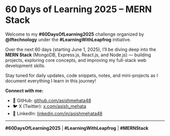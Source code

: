 # 60 Days of Learning 2025 – MERN Stack

Welcome to my **#60DaysOfLearning2025** challenge organized by **@lftechnology** under the **#LearningWithLeapfrog** initiative.

Over the next 60 days (starting June 1, 2025), I’ll be diving deep into the **MERN Stack** (MongoDB, Express.js, React.js, and Node.js) — building projects, exploring core concepts, and improving my full-stack web development skills.

Stay tuned for daily updates, code snippets, notes, and mini-projects as I document everything I learn in this journey!

**Connect with me:**

- 🔗 GitHub: [github.com/asishmehata48](https://github.com/asishmehata48)
- 🐦 X (Twitter): [x.com/asish_mehata](https://x.com/asish_mehata)
- 💼 LinkedIn: [linkedin.com/in/asishmehata48](https://www.linkedin.com/in/asishmehata48)


---

**#60DaysOfLearning2025** | **#LearningWithLeapfrog** | **#MERNStack**
